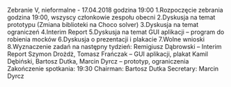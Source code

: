 Zebranie V, nieformalne -  17.04.2018 godzina 19:00
1.Rozpoczęcie zebrania godzina 19:00, wszyscy członkowie zespołu obecni
2.Dyskusja na temat prototypu (Zmiana biblioteki na Choco solver)
3.Dyskusja na temat ograniczeń
4.Interim Report
5.Dyskusja na temat GUI aplikacji – program do robienia mocków
6.Dyskusja o prezentacji i plakacie
7.Wolne wnioski
8.Wyznaczenie zadań na następny tydzień:
	Remigiusz Dąbrowski – Interim Report
	Szymon Drożdż, Tomasz Frańczak – GUI aplikacji, plakat
	Kamil Dębiński, Bartosz Dutka, Marcin Dyrcz – prototyp, ograniczenia
Zakończenie spotkania: 19:30
Chairman: Bartosz Dutka
Secretary: Marcin Dyrcz
